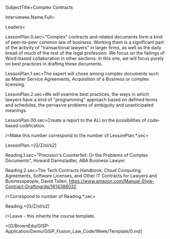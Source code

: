 SubjectTitle=Complex Contracts

Interviewee.Name.Full=

Leaders=

LessonPlan.0.sec="Complex" contracts and related documents form a kind
of peer-to-peer common law of business.  Working them is a significant
part of the activity of "transactional lawyers" in larger firms, as
well as the daily bread of much of the rest of the legal profession.
We focus on the failings of Word-based collaboration in other
sections.  In this one, we will focus purely on best practices in
drafting these documents.

LessonPlan.1.sec=The expert will chose among complex documents such as
Master Service Agreements, Acquisition of a Business or complex
licensing.

LessonPlan.2.sec=We will examine best practices, the ways in which
lawyers have a kind of "programming" approach based on defined terms
and schedules, the pervasive problems of ambiguity and unanticipated
meanings.

LessonPlan.00.sec=Create a report to the ALI on the possibilities of
code-based codification.

/=Make this number correspond to the number of LessonPlan.*.sec=

LessonPlan.=[G/Z/ol/s2]

Reading.1.sec="Precision's Counterfeit: Or the Problems of Complex
Documents", Howard Darmstadter, ABA Business Lawyer.

Reading.2.sec=The Tech Contracts Handbook: Cloud Computing Agreements,
Software Licenses, and Other IT Contracts for Lawyers and
Businesspeople, David Tollen, https://www.amazon.com/Manual-Style-Contract-Drafting/dp/1614388032

/=Correspond to number of Reading.*.sec=

Reading.=[G/Z/ol/s2]

/=Leave - this inherits the course template.

=[G/BrownEdu/GISP-Application/Demo/GISP_Fusion_Law_Code/Week/Template/0.md]
